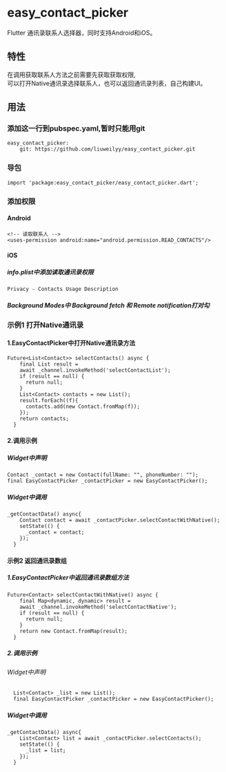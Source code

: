 # easy_contact_picker

Flutter 通讯录联系人选择器，同时支持Android和iOS。

## 特性
在调用获取联系人方法之前需要先获取获取权限,<br>
可以打开Native通讯录选择联系人，也可以返回通讯录列表，自己构建UI。
## 用法
### 添加这一行到pubspec.yaml,暂时只能用git
```
easy_contact_picker:
    git: https://github.com/liuweilyy/easy_contact_picker.git
```
### 导包
```
import 'package:easy_contact_picker/easy_contact_picker.dart';
```
### 添加权限
#### Android
```
<!-- 读取联系人 -->
<uses-permission android:name="android.permission.READ_CONTACTS"/>
```
#### iOS<br>
##### info.plist中添加读取通讯录权限
``` 
Privacy - Contacts Usage Description
```
##### Background Modes中 Background fetch 和 Remote notification打对勾

### 示例1 打开Native通讯录<br>
#### 1.EasyContactPicker中打开Native通讯录方法
```
Future<List<Contact>> selectContacts() async {
    final List result =
    await _channel.invokeMethod('selectContactList');
    if (result == null) {
      return null;
    }
    List<Contact> contacts = new List();
    result.forEach((f){
      contacts.add(new Contact.fromMap(f));
    });
    return contacts;
  }
```
#### 2.调用示例<br>
##### Widget中声明<br>
```
Contact _contact = new Contact(fullName: "", phoneNumber: "");
final EasyContactPicker _contactPicker = new EasyContactPicker();
```
##### Widget中调用<br>
```
_getContactData() async{
    Contact contact = await _contactPicker.selectContactWithNative();
    setState(() {
      _contact = contact;
    });
  }
```
#### 示例2 返回通讯录数组<br>
##### 1.EasyContactPicker中返回通讯录数组方法
```
Future<Contact> selectContactWithNative() async {
    final Map<dynamic, dynamic> result =
    await _channel.invokeMethod('selectContactNative');
    if (result == null) {
      return null;
    }
    return new Contact.fromMap(result);
  }
```
##### 2.调用示例<br>
###### Widget中声明<br>
```
  List<Contact> _list = new List();
  final EasyContactPicker _contactPicker = new EasyContactPicker();
```
##### Widget中调用<br>
```
_getContactData() async{
    List<Contact> list = await _contactPicker.selectContacts();
    setState(() {
      _list = list;
    });
  }
```
